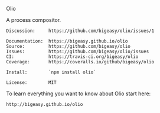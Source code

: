 Olio

A process compositor.

    Discussion:     https://github.com/bigeasy/olio/issues/1

    Documentation:  https://bigeasy.github.io/olio
    Source:         https://github.com/bigeasy/olio
    Issues:         https://github.com/bigeasy/olio/issues
    CI:             https://travis-ci.org/bigeasy/olio
    Coverage:       https://coveralls.io/github/bigeasy/olio

    Install:        `npm install olio`

    License:        MIT

To learn everything you want to know about Olio start here:

    http://bigeasy.github.io/olio
